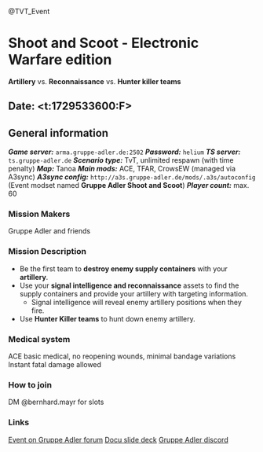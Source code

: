 @TVT_Event

# Shoot and Scoot - Electronic Warfare edition

**Artillery** vs.  **Reconnaissance** vs.  **Hunter killer teams**

## Date: <t:1729533600:F>

## __General information__
***Game server:*** `arma.gruppe-adler.de:2502`
***Password:*** `helium`
***TS server:*** `ts.gruppe-adler.de`
***Scenario type:*** TvT, unlimited respawn (with time penalty)
***Map:*** Tanoa
***Main mods:*** ACE, TFAR, CrowsEW (managed via A3sync)
***A3sync config:*** `http://a3s.gruppe-adler.de/mods/.a3s/autoconfig` (Event modset named **Gruppe Adler Shoot and Scoot**)
***Player count:*** max. 60


### __Mission Makers__
Gruppe Adler and friends

###  __Mission Description__
- Be the first team to **destroy enemy supply containers** with your **artillery**.
- Use your **signal intelligence and reconnaissance** assets to find the supply containers and provide your artillery with targeting information.
  - Signal intelligence will reveal enemy artillery positions when they fire.
- Use **Hunter Killer teams** to hunt down enemy artillery.

###  __Medical system__
ACE basic medical, no reopening wounds, minimal bandage variations
Instant fatal damage allowed

### __How to join__
DM @bernhard.mayr for slots

### Links
 [Event on Gruppe Adler forum](https://forum.gruppe-adler.de/topic/3267/2024-10-21-mo-tvt-shoot-and-scoot)
 [Docu slide deck](https://docs.google.com/presentation/d/1BGDOxqqZw4T6js3oQ4mPr4E7f8NLZsPS85MUAAIYvco/edit?usp=sharing)
 [Gruppe Adler discord](https://discord.gg/ZDqp45q)




<!-- 
What the gameplay is actually like can be seen in this stream of Liru.
(Timestamps for those that want to jump right into the action are in the comments)
https://www.youtube.com/watch?v=PfVHyE1Ipxg 
-->
